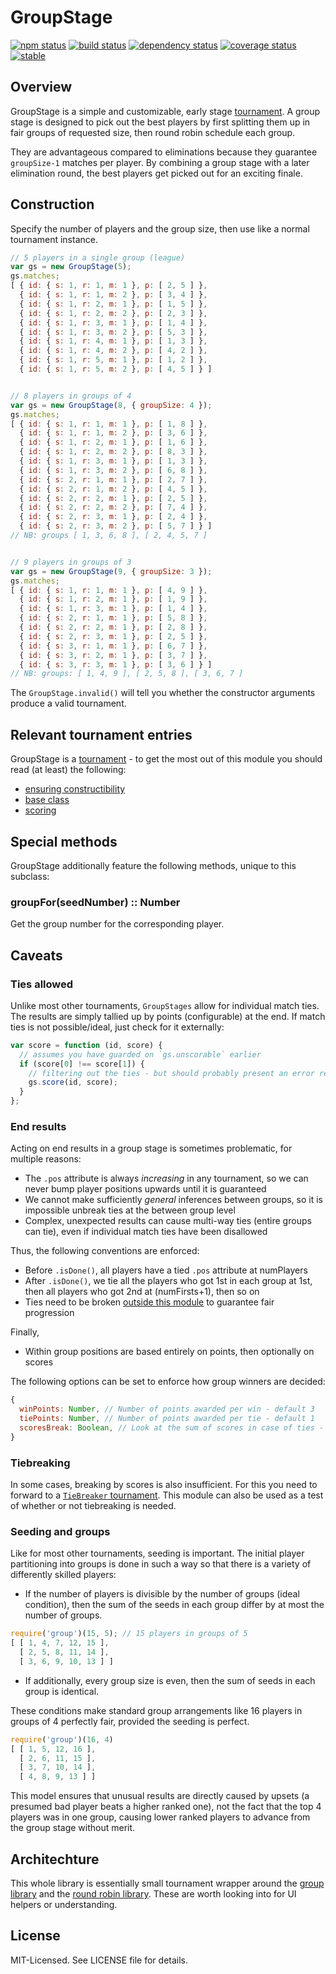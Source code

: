 # GroupStage
[![npm status](http://img.shields.io/npm/v/groupstage.svg)](https://www.npmjs.org/package/groupstage)
[![build status](https://secure.travis-ci.org/clux/groupstage.svg)](http://travis-ci.org/clux/groupstage)
[![dependency status](https://david-dm.org/clux/groupstage.svg)](https://david-dm.org/clux/groupstage)
[![coverage status](http://img.shields.io/coveralls/clux/groupstage.svg)](https://coveralls.io/r/clux/groupstage)
[![stable](http://img.shields.io/badge/stability-stable-74C614.svg)](http://nodejs.org/api/documentation.html#documentation_stability_index)

## Overview
GroupStage is a simple and customizable, early stage [tournament](https://npmjs.org/package/tournament). A group stage is designed to pick out the best players by first splitting them up in fair groups of requested size, then round robin schedule each group.

They are advantageous compared to eliminations because they guarantee `groupSize-1` matches per player. By combining a group stage with a later elimination round, the best players get picked out for an exciting finale.

## Construction
Specify the number of players and the group size, then use like a normal tournament instance.

```js
// 5 players in a single group (league)
var gs = new GroupStage(5);
gs.matches;
[ { id: { s: 1, r: 1, m: 1 }, p: [ 2, 5 ] },
  { id: { s: 1, r: 1, m: 2 }, p: [ 3, 4 ] },
  { id: { s: 1, r: 2, m: 1 }, p: [ 1, 5 ] },
  { id: { s: 1, r: 2, m: 2 }, p: [ 2, 3 ] },
  { id: { s: 1, r: 3, m: 1 }, p: [ 1, 4 ] },
  { id: { s: 1, r: 3, m: 2 }, p: [ 5, 3 ] },
  { id: { s: 1, r: 4, m: 1 }, p: [ 1, 3 ] },
  { id: { s: 1, r: 4, m: 2 }, p: [ 4, 2 ] },
  { id: { s: 1, r: 5, m: 1 }, p: [ 1, 2 ] },
  { id: { s: 1, r: 5, m: 2 }, p: [ 4, 5 ] } ]


// 8 players in groups of 4
var gs = new GroupStage(8, { groupSize: 4 });
gs.matches;
[ { id: { s: 1, r: 1, m: 1 }, p: [ 1, 8 ] },
  { id: { s: 1, r: 1, m: 2 }, p: [ 3, 6 ] },
  { id: { s: 1, r: 2, m: 1 }, p: [ 1, 6 ] },
  { id: { s: 1, r: 2, m: 2 }, p: [ 8, 3 ] },
  { id: { s: 1, r: 3, m: 1 }, p: [ 1, 3 ] },
  { id: { s: 1, r: 3, m: 2 }, p: [ 6, 8 ] },
  { id: { s: 2, r: 1, m: 1 }, p: [ 2, 7 ] },
  { id: { s: 2, r: 1, m: 2 }, p: [ 4, 5 ] },
  { id: { s: 2, r: 2, m: 1 }, p: [ 2, 5 ] },
  { id: { s: 2, r: 2, m: 2 }, p: [ 7, 4 ] },
  { id: { s: 2, r: 3, m: 1 }, p: [ 2, 4 ] },
  { id: { s: 2, r: 3, m: 2 }, p: [ 5, 7 ] } ]
// NB: groups [ 1, 3, 6, 8 ], [ 2, 4, 5, 7 ]


// 9 players in groups of 3
var gs = new GroupStage(9, { groupSize: 3 });
gs.matches;
[ { id: { s: 1, r: 1, m: 1 }, p: [ 4, 9 ] },
  { id: { s: 1, r: 2, m: 1 }, p: [ 1, 9 ] },
  { id: { s: 1, r: 3, m: 1 }, p: [ 1, 4 ] },
  { id: { s: 2, r: 1, m: 1 }, p: [ 5, 8 ] },
  { id: { s: 2, r: 2, m: 1 }, p: [ 2, 8 ] },
  { id: { s: 2, r: 3, m: 1 }, p: [ 2, 5 ] },
  { id: { s: 3, r: 1, m: 1 }, p: [ 6, 7 ] },
  { id: { s: 3, r: 2, m: 1 }, p: [ 3, 7 ] },
  { id: { s: 3, r: 3, m: 1 }, p: [ 3, 6 ] } ]
// NB: groups: [ 1, 4, 9 ], [ 2, 5, 8 ], [ 3, 6, 7 ]
```

The `GroupStage.invalid()` will tell you whether the constructor arguments produce a valid tournament.

## Relevant tournament entries
GroupStage is a [tournament](https://npmjs.org/package/tournament) - to get the most out of this module you should read (at least) the following:

- [ensuring constructibility](https://github.com/clux/tournament/blob/master/doc/base.md#ensuring-constructibility)
- [base class](https://github.com/clux/tournament/blob/master/doc/base.md#base-class)
- [scoring](https://github.com/clux/tournament/blob/master/doc/base.md#ensuring-scorability--consistency)

## Special methods
GroupStage additionally feature the following methods, unique to this subclass:

### groupFor(seedNumber) :: Number
Get the group number for the corresponding player.

## Caveats
### Ties allowed
Unlike most other tournaments, `GroupStages` allow for individual match ties. The results are simply tallied up by points (configurable) at the end. If match ties is not possible/ideal, just check for it externally:

```js
var score = function (id, score) {
  // assumes you have guarded on `gs.unscorable` earlier
  if (score[0] !== score[1]) {
    // filtering out the ties - but should probably present an error reason
    gs.score(id, score);
  }
};
```

### End results
Acting on end results in a group stage is sometimes problematic, for multiple reasons:

- The `.pos` attribute is always *increasing* in any tournament, so we can never bump player positions upwards until it is guaranteed
- We cannot make sufficiently *general* inferences between groups, so it is impossible unbreak ties at the between group level
- Complex, unexpected results can cause multi-way ties (entire groups can tie), even if individual match ties have been disallowed

Thus, the following conventions are enforced:

- Before `.isDone()`, all players have a tied `.pos` attribute at numPlayers
- After `.isDone()`, we tie all the players who got 1st in each group at 1st, then all players who got 2nd at (numFirsts+1), then so on
- Ties need to be broken [outside this module](https://npmjs.org/package/tiebreaker) to guarantee fair progression

Finally,

- Within group positions are based entirely on points, then optionally on scores

The following options can be set to enforce how group winners are decided:

```js
{
  winPoints: Number, // Number of points awarded per win - default 3
  tiePoints: Number, // Number of points awarded per tie - default 1
  scoresBreak: Boolean, // Look at the sum of scores in case of ties - default false
}
```

### Tiebreaking
In some cases, breaking by scores is also insufficient. For this you need to forward to a [`TieBreaker` tournament](https://npmjs.org/package/tiebreaker). This module can also be used as a test of whether or not tiebreaking is needed.

### Seeding and groups
Like for most other tournaments, seeding is important. The initial player partitioning into groups is done in such a way so that there is a variety of differently skilled players:

 - If the number of players is divisible by the number of groups (ideal condition), then the sum of the seeds in each group differ by at most the number of groups.

```js
require('group')(15, 5); // 15 players in groups of 5
[ [ 1, 4, 7, 12, 15 ],
  [ 2, 5, 8, 11, 14 ],
  [ 3, 6, 9, 10, 13 ] ]
```

 - If additionally, every group size is even, then the sum of seeds in each group is identical.

These conditions make standard group arrangements like 16 players in groups of 4 perfectly fair, provided the seeding is perfect.

```js
require('group')(16, 4)
[ [ 1, 5, 12, 16 ],
  [ 2, 6, 11, 15 ],
  [ 3, 7, 10, 14 ],
  [ 4, 8, 9, 13 ] ]
```

This model ensures that unusual results are directly caused by upsets (a presumed bad player beats a higher ranked one), not the fact that the top 4 players was in one group, causing lower ranked players to advance from the group stage without merit.

## Architechture
This whole library is essentially small tournament wrapper around the [group library](https://github.com/clux/group) and the [round robin library](https://github.com/clux/roundrobin). These are worth looking into for UI helpers or understanding.

## License
MIT-Licensed. See LICENSE file for details.

